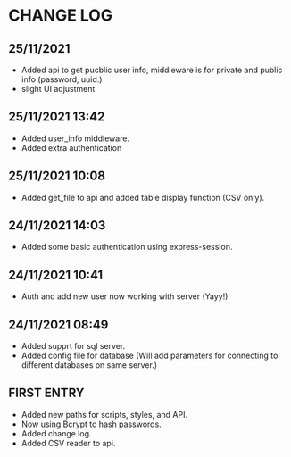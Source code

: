 # CHANGE LOG

## 25/11/2021
- Added api to get pucblic user info, middleware is for private and public info (password, uuid.)
- slight UI adjustment

## 25/11/2021 13:42
- Added user_info middleware.
- Added extra authentication

## 25/11/2021 10:08
- Added get_file to api and added table display function (CSV only).

## 24/11/2021 14:03
- Added some basic authentication using express-session.

## 24/11/2021 10:41
- Auth and add new user now working with server (Yayy!)

## 24/11/2021 08:49
- Added supprt for sql server.
- Added config file for database (Will add parameters for connecting to different databases on same server.)

## FIRST ENTRY
- Added new paths for scripts, styles, and API.
- Now using Bcrypt to hash passwords.
- Added change log.
- Added CSV reader to api.